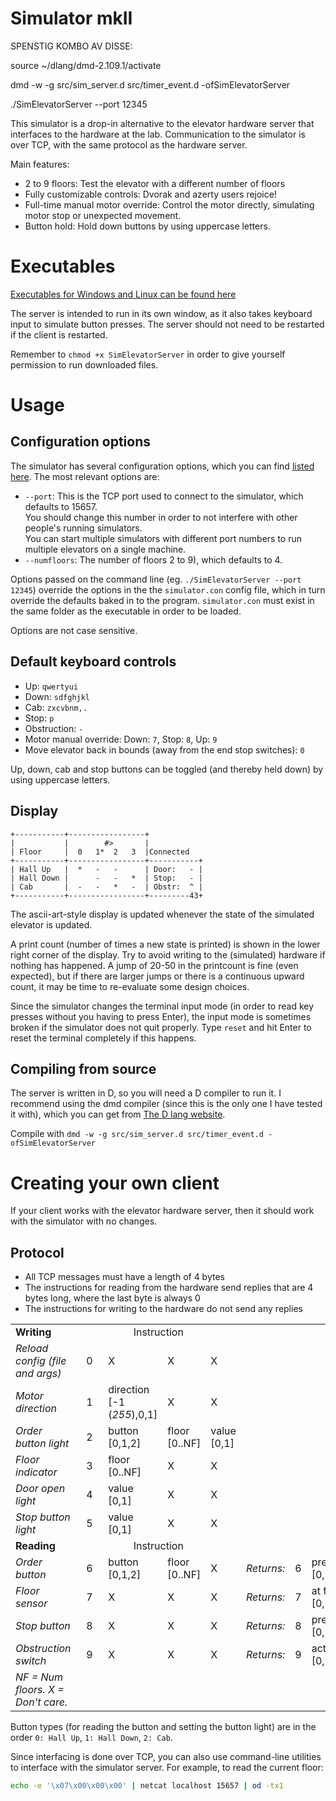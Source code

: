 Simulator mkII
==============
SPENSTIG KOMBO AV DISSE:

source ~/dlang/dmd-2.109.1/activate

dmd -w -g src/sim_server.d src/timer_event.d -ofSimElevatorServer

./SimElevatorServer --port 12345


This simulator is a drop-in alternative to the elevator hardware server that interfaces to the hardware at the lab. Communication to the simulator is over TCP, with the same protocol as the hardware server.

Main features:
 - 2 to 9 floors: Test the elevator with a different number of floors
 - Fully customizable controls: Dvorak and azerty users rejoice!
 - Full-time manual motor override: Control the motor directly, simulating motor stop or unexpected movement.
 - Button hold: Hold down buttons by using uppercase letters.

 
Executables
===========
 
[Executables for Windows and Linux can be found here](https://github.com/TTK4145/Simulator-v2/releases/latest)
 
The server is intended to run in its own window, as it also takes keyboard input to simulate button presses. The server should not need to be restarted if the client is restarted.

Remember to `chmod +x SimElevatorServer` in order to give yourself permission to run downloaded files.
 
Usage
=====

Configuration options
---------------------

The simulator has several configuration options, which you can find [listed here](simulator.con). The most relevant options are:
 - `--port`: This is the TCP port used to connect to the simulator, which defaults to 15657.  
 You should change this number in order to not interfere with other people's running simulators.  
 You can start multiple simulators with different port numbers to run multiple elevators on a single machine.
 - `--numfloors`: The number of floors 2 to 9), which defaults to 4.
 
Options passed on the command line (eg. `./SimElevatorServer --port 12345`) override the options in the the `simulator.con` config file, which in turn override the defaults baked in to the program. `simulator.con` must exist in the same folder as the executable in order to be loaded.

Options are not case sensitive.
 

Default keyboard controls
-------------------------

 - Up: `qwertyui`
 - Down: `sdfghjkl`
 - Cab: `zxcvbnm,.`
 - Stop: `p`
 - Obstruction: `-`
 - Motor manual override: Down: `7`, Stop: `8`, Up: `9`
 - Move elevator back in bounds (away from the end stop switches): `0`

Up, down, cab and stop buttons can be toggled (and thereby held down) by using uppercase letters.


Display
-------

```
+-----------+-----------------+
|           |        #>       |
| Floor     |  0   1*  2   3  |Connected
+-----------+-----------------+-----------+
| Hall Up   |  *   -   -      | Door:   - |
| Hall Down |      -   -   *  | Stop:   - |
| Cab       |  -   -   *   -  | Obstr:  ^ |
+-----------+-----------------+---------43+
```

The ascii-art-style display is updated whenever the state of the simulated elevator is updated.

A print count (number of times a new state is printed) is shown in the lower right corner of the display. Try to avoid writing to the (simulated) hardware if nothing has happened. A jump of 20-50 in the printcount is fine (even expected), but if there are larger jumps or there is a continuous upward count, it may be time to re-evaluate some design choices.

Since the simulator changes the terminal input mode (in order to read key presses without you having to press Enter), the input mode is sometimes broken if the simulator does not quit properly. Type `reset` and hit Enter to reset the terminal completely if this happens.

Compiling from source
---------------------

The server is written in D, so you will need a D compiler to run it. I recommend using the dmd compiler (since this is the only one I have tested it with), which you can get from [The D lang website](http://dlang.org/download.html#dmd).

Compile with `dmd -w -g src/sim_server.d src/timer_event.d -ofSimElevatorServer`


Creating your own client
========================

If your client works with the elevator hardware server, then it should work with the simulator with no changes. 

Protocol
--------

 - All TCP messages must have a length of 4 bytes
 - The instructions for reading from the hardware send replies that are 4 bytes long, where the last byte is always 0
 - The instructions for writing to the hardware do not send any replies

<table>
    <tbody>
        <tr>
            <td><strong>Writing</strong></td>
            <td align="center" colspan="4">Instruction</td>
            <td align="center" colspan="0" rowspan="7"></td>
        </tr>
        <tr>
            <td><em>Reload config (file and args)</em></td>
            <td>&nbsp;&nbsp;0&nbsp;&nbsp;</td>
            <td>X</td>
            <td>X</td>
            <td>X</td>
        </tr>
        <tr>
            <td><em>Motor direction</em></td>
            <td>&nbsp;&nbsp;1&nbsp;&nbsp;</td>
            <td>direction<br>[-1 (<em>255</em>),0,1]</td>
            <td>X</td>
            <td>X</td>
        </tr>
        <tr>
            <td><em>Order button light</em></td>
            <td>&nbsp;&nbsp;2&nbsp;&nbsp;</td>
            <td>button<br>[0,1,2]</td>
            <td>floor<br>[0..NF]</td>
            <td>value<br>[0,1]</td>
        </tr>
        <tr>
            <td><em>Floor indicator</em></td>
            <td>&nbsp;&nbsp;3&nbsp;&nbsp;</td>
            <td>floor<br>[0..NF]</td>
            <td>X</td>
            <td>X</td>
        </tr>
        <tr>
            <td><em>Door open light</em></td>
            <td>&nbsp;&nbsp;4&nbsp;&nbsp;</td>
            <td>value<br>[0,1]</td>
            <td>X</td>
            <td>X</td>
        </tr>
        <tr>
            <td><em>Stop button light</em></td>
            <td>&nbsp;&nbsp;5&nbsp;&nbsp;</td>
            <td>value<br>[0,1]</td>
            <td>X</td>
            <td>X</td>
        </tr>
        <tr>
            <td><strong>Reading</strong></td>
            <td align="center" colspan="4">Instruction</td>
            <td></td>
            <td align="center" colspan="4">Output</td>
        </tr>
        <tr>
            <td><em>Order button</em></td>
            <td>&nbsp;&nbsp;6&nbsp;&nbsp;</td>
            <td>button<br>[0,1,2]</td>
            <td>floor<br>[0..NF]</td>
            <td>X</td>
            <td align="right"><em>Returns:</em></td>
            <td>6</td>
            <td>pressed<br>[0,1]</td>
            <td>0</td>
            <td>0</td>
        </tr>
        <tr>
            <td><em>Floor sensor</em></td>
            <td>&nbsp;&nbsp;7&nbsp;&nbsp;</td>
            <td>X</td>
            <td>X</td>
            <td>X</td>
            <td align="right"><em>Returns:</em></td>
            <td>7</td>
            <td>at floor<br>[0,1]</td>
            <td>floor<br>[0..NF]</td>
            <td>0</td>
        </tr>
        <tr>
            <td><em>Stop button</em></td>
            <td>&nbsp;&nbsp;8&nbsp;&nbsp;</td>
            <td>X</td>
            <td>X</td>
            <td>X</td>
            <td align="right"><em>Returns:</em></td>
            <td>8</td>
            <td>pressed<br>[0,1]</td>
            <td>0</td>
            <td>0</td>
        </tr>
        <tr>
            <td><em>Obstruction switch</em></td>
            <td>&nbsp;&nbsp;9&nbsp;&nbsp;</td>
            <td>X</td>
            <td>X</td>
            <td>X</td>
            <td align="right"><em>Returns:</em></td>
            <td>9</td>
            <td>active<br>[0,1]</td>
            <td>0</td>
            <td>0</td>
        </tr>
        <tr>
            <td colspan="0"><em>NF = Num floors. X = Don't care.</em></td>
        </tr>
    </tbody>
</table>

Button types (for reading the button and setting the button light) are in the order `0: Hall Up`, `1: Hall Down`, `2: Cab`.

Since interfacing is done over TCP, you can also use command-line utilities to interface with the simulator server. For example, to read the current floor:
```bash
echo -e '\x07\x00\x00\x00' | netcat localhost 15657 | od -tx1
```






